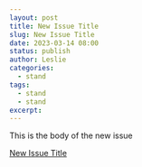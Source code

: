 ```yaml
---
layout: post
title: New Issue Title
slug: New Issue Title
date: 2023-03-14 08:00
status: publish
author: Leslie
categories: 
  - stand 
tags:
  - stand 
  - stand 
excerpt: 
---
```


This is the body of the new issue

[New Issue Title](https://github.com/lesnolie/Marverick/issues/26)

